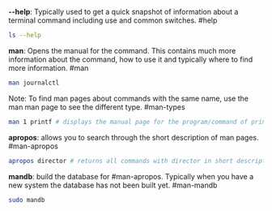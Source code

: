 **--help**: Typically used to get a quick snapshot of information about a terminal command including use and common switches. #help

``` sh
ls --help
```

**man**: Opens the manual for the command. This contains much more information about the command, how to use it and typically where to find more information. #man

``` sh
man journalctl
```

Note: To find man pages about commands with the same name, use the man man page to see the different type. #man-types

``` sh
man 1 printf # displays the manual page for the program/command of printf
```

**apropos**: allows you to search through the short description of man pages. #man-apropos

``` sh
apropos director # returns all commands with director in short description
```

**mandb**: build the database for #man-apropos. Typically when you have a new system the database has not been built yet. #man-mandb

``` sh
sudo mandb
```

